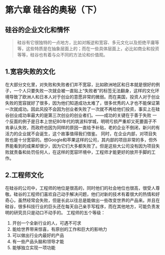 # 第六章 硅谷的奥秘（下）

## 硅谷的企业文化和情怀
> 硅谷有它很独特的一点地方，比如对叛逆和宽容、多元文化以及拒绝平庸等等，这些特质是在抽象层面上的；而在一些具体层面上，必比如商业和投资等等，硅谷也有着与众不同的方法论和价值观。

## 1.宽容失败的文化
  在大部分文化里，对失败和失败者们并不宽容，比如欧洲地区和日本就是很好的例子，一个人只要失败一次就会被一直贴上“失败者”的标签无法翻身，这样的文化环境导致了欧洲人和日本人对于创业的意愿非常的微弱。而在美国，投资人对于创业失败的宽容就好了很多，因为他们知道成功太难了，很多优秀的人才也不能保证第一次就成功。因此风投不会因为创业者失败了一次就不再给他们投资，事实上在硅谷创业成功率最大的是第三次创业的创业者们。——成功的关键在于善于失败
  一个反面的例子是日本上世纪80年代的筑波科学城，明明亏损严重却又死要面子不肯承认失败，而政府也因为同样的原因一直给予补贴，老的企业不倒闭，新兴的有活力的企业就不会诞生，这个故事值得我们借鉴。
  同时，在企业内部，对项目失败也是十分宽容的。想Google和苹果这样的公司，其内部的项目非常的多，但外界能看到的成果却很少，因为它们大多都失败了。但是这些大公司没有因为项目失败就责备和处罚任何人，在这样的宽容环境中，工程师才能更好的放开手脚的工作。
  
## 2.工程师文化
  在硅谷的公司中，工程师的地位是很高的，同时他们的社会地位也很高，很受人尊敬。硅谷的工程师们喜欢自己动手解决问题，他们对新的技术有着很大的热情和好奇心，虽然经常会失败，但是长此以往总是能做出一些改变世界的产品来。并且在硅谷，很多科技行业的巨头还在每天自己亲手写程序，而在其他地方，可能负责发明的研究员只是动口不动手的。
  工程师的五个等级：
  1. 开创一个全新行业的人，可遇不可求
  2. 能给世界带来惊喜，有原创的工作和巨大的影响力
  3. 可以做出行业内最好的产品
  4. 有一些产品头脑和领导才能
  5. 能够独立实现一项功能


